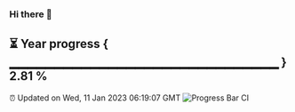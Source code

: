 ### Hi there 👋
⏳ Year progress { ▁▁▁▁▁▁▁▁▁▁▁▁▁▁▁▁▁▁▁▁▁▁▁▁▁▁▁▁▁▁ } 2.81 %
---
⏰ Updated on Wed, 11 Jan 2023 06:19:07 GMT
![Progress Bar CI](https://github.com/liununu/liununu/workflows/Progress%20Bar%20CI/badge.svg)
